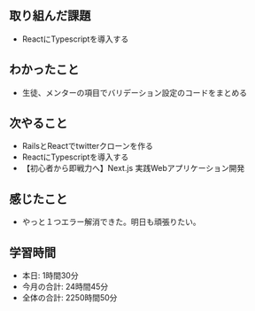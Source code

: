 ## 取り組んだ課題
- ReactにTypescriptを導入する
## わかったこと
- 生徒、メンターの項目でバリデーション設定のコードをまとめる
## 次やること
- RailsとReactでtwitterクローンを作る
- ReactにTypescriptを導入する
- 【初心者から即戦力へ】Next.js 実践Webアプリケーション開発 
## 感じたこと
- やっと１つエラー解消できた。明日も頑張りたい。
## 学習時間
- 本日: 1時間30分
- 今月の合計: 24時間45分
- 全体の合計: 2250時間50分
